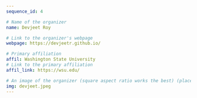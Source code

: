 ```yaml
---
sequence_id: 4

# Name of the organizer
name: Devjeet Roy 

# Link to the organizer's webpage
webpage: https://devjeetr.github.io/

# Primary affiliation
affil: Washington State University 
# Link to the primary affiliation
affil_link: https://wsu.edu/

# An image of the organizer (square aspect ratio works the best) (place in the `assets/img/organizers` directory)
img: devjeet.jpeg
---
```

